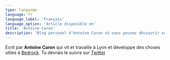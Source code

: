 ```yaml
---
type: language
language: fr
language_label: 'Français'
language_option: 'Article disponible en'
title: 'Antoine Caron'
description: "Blog personel d'Antoine Caron où vous pouvez découvrir ses articles, cours et packages."
---
```


Ecrit par **Antoine Caron** qui vit et travaille à Lyon et développe des choses utiles à [Bedrock](https://www.bedrockstreaming.com/).
Tu devrais le suivre sur [Twitter](https://twitter.com/Slashgear_)
